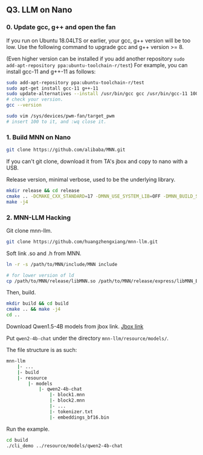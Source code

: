 ## Q3. LLM on Nano

### 0. Update gcc, g++ and open the fan
If you run on Ubuntu 18.04LTS or earlier, your gcc, g++ version will be too low.
Use the following command to upgrade gcc and g++ version >= 8.
<!-- ~~~bash
sudo apt-get install gcc-8 g++-8
sudo update-alternatives --install /usr/bin/gcc gcc /usr/bin/gcc-8 100 --slave /usr/bin/g++ g++ /usr/bin/g++-8
~~~ -->

(Even higher version can be installed if you add another repository `sudo add-apt-repository ppa:ubuntu-toolchain-r/test`)
For example, you can install gcc-11 and g++-11 as follows:
~~~bash
sudo add-apt-repository ppa:ubuntu-toolchain-r/test
sudo apt-get install gcc-11 g++-11
sudo update-alternatives --install /usr/bin/gcc gcc /usr/bin/gcc-11 100 --slave /usr/bin/g++ g++ /usr/bin/g++-11
# check your version.
gcc --version
~~~

~~~bash
sudo vim /sys/devices/pwm-fan/target_pwm
# insert 100 to it, and :wq close it.
~~~

### 1. Build MNN on Nano
~~~bash
git clone https://github.com/alibaba/MNN.git
~~~

If you can't git clone, download it from TA's jbox and copy to nano with a USB.

Release version, minimal verbose, used to be the underlying library.
~~~bash
mkdir release && cd release
cmake .. -DCMAKE_CXX_STANDARD=17 -DMNN_USE_SYSTEM_LIB=OFF -DMNN_BUILD_SHARED_LIBS=ON -DMNN_BUILD_TRAIN=ON -DMNN_BUILD_QUANTOOLS=ON -DMNN_EVALUATION=ON -DMNN_BUILD_CONVERTER=ON -DMNN_DEBUG_MEMORY=OFF -DMNN_DEBUG_TENSOR_SIZE=OFF -DMNN_PORTABLE_BUILD=ON -DTFMODEL_OPTIMIZE=ON -DMNN_BUILD_LLM=ON -DMNN_SUPPORT_TRANSFORMER_FUSE=ON -DMNN_LOW_MEMORY=ON
make -j4
~~~


### 2. MNN-LLM Hacking
Git clone mnn-llm.
~~~bash
git clone https://github.com/huangzhengxiang/mnn-llm.git
~~~

Soft link .so and .h from MNN.
~~~bash
ln -r -s /path/to/MNN/include/MNN include

# for lower version of ld
cp /path/to/MNN/release/libMNN.so /path/to/MNN/release/express/libMNN_Express.so libs
~~~

Then, build.
~~~bash
mkdir build && cd build
cmake .. && make -j4
cd ..
~~~

Download Qwen1.5-4B models from jbox link.
[Jbox link](https://jbox.sjtu.edu.cn/l/P1Zyow)

Put `qwen2-4b-chat` under the directory `mnn-llm/resource/models/`.

The file structure is as such:
```bash
mnn-llm
    |- ...
    |- build
    |- resource
        |- models
            |- qwen2-4b-chat
                |- block1.mnn
                |- block2.mnn
                |- ...
                |- tokenizer.txt
                |- embeddings_bf16.bin
```


Run the example.
~~~bash
cd build
./cli_demo ../resource/models/qwen2-4b-chat
~~~